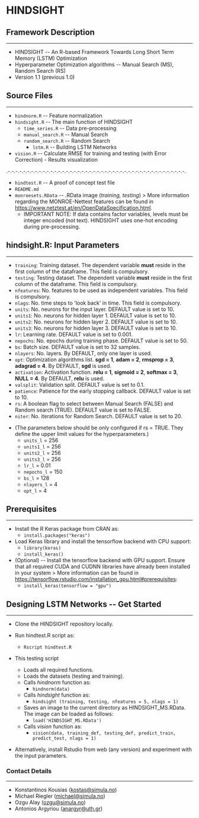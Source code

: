 # HINDSIGHT #

## Framework Description ##
-----------------------------------------------
* HINDSIGHT -- An R-based Framework Towards Long Short Term Memory (LSTM) Optimization 
* Hyperparameter Optimization algorithms -- Manual Search (MS), Random Search (RS)
* Version 1.1 (previous 1.0)

## Source Files ##
-----------------------------------------------
* `hindnorm.R` -- Feature normalization
* `hindsight.R` -- The main function of HINDSIGHT
	* `time_series.R` -- Data pre-processing
	* `manual_search.R` -- Manual Search 
	* `random_search.R` -- Random Search
		* `lstm.R` -- Building LSTM Networks
* `vision.R` -- Calculate RMSE for training and testing (with Error Correction) - Results visualization 

.-.-.-.-.-.-.-.-.-.-.-.-.-.-.-.-.-.-.-.-.-.-.-.-.-.-.-.-.-.-.-.-.-.-.-.-.-.-.-.-.-.-.-.-.-.-.

* `hindtest.R` -- A proof of concept test file
* `README.md`
* `monroesets.RData` -- .RData image (*training, testing*) > More information regarding the MONROE-Nettest features can be found in https://www.netztest.at/en/OpenDataSpecification.html.
	* IMPORTANT NOTE: If data contains factor variables, levels must be integer encoded (not text). HINDSIGHT uses one-hot encoding during pre-processing.


## hindsight.R: Input Parameters ##
-----------------------------------------------
- `training`: Training dataset. The dependent variable **must** reside in the first column of the dataframe. This field is compulsory. 
- `testing`: Testing dataset. The dependent variable **must** reside in the first column of the dataframe. This field is compulsory. 
- `nfeatures`: No. features to be used as independent variables. This field is compulsory.
- `nlags`: No. time steps to 'look back' in time. This field is compulsory.
- `units`: No. neurons for the input layer. DEFAULT value is set to 10.
- `units1`: No. neurons for hidden layer 1. DEFAULT value is set to 10.
- `units2`: No. neurons for hidden layer 2. DEFAULT value is set to 10.
- `units3`: No. neurons for hidden layer 3. DEFAULT value is set to 10.
- `lr`: Learning rate. DEFAULT value is set to 0.001.
- `nepochs`: No. epochs during training phase. DEFAULT value is set to 50.
- `bs`: Batch size. DEFAULT value is set to 32 samples.
- `nlayers`: No. layers. By DEFAULT, only one layer is used.
- `opt`: Optimization algorithms list. **sgd = 1**, **adam = 2**, **rmsprop = 3**, **adagrad = 4**. By DEFAULT, **sgd** is used.
- `activation`: Activation function. **relu = 1**, **sigmoid = 2**, **softmax = 3**, **NULL = 4**. By DEFAULT, **relu** is used.
- `valsplit`: Validation split. DEFAULT value is set to 0.1.
- `patience`: Patience for the early stopping callback. DEFAULT value is set to 10.
- `rs`: A boolean flag to select between Manual Search (FALSE) and Random search (TRUE). DEFAULT value is set to FALSE.
- `niter`: No. iterations for Random Search. DEFAULT value is set to 20.
* (The parameters below should be only configured if rs = TRUE. They define the upper limit values for the hyperparameters.)
	- `units_l` = 256 
	- `units1_l` = 256 
	- `units2_l` = 256 
	- `units3_l` = 256
	- `lr_l` = 0.01 
	- `nepochs_l` = 150
	- `bs_l` = 128 
	- `nlayers_l` = 4
	- `opt_l` = 4

## Prerequisites ##
-----------------------------------------------
* Install the R Keras package from CRAN as: 
	* `install.packages("keras")`
* Load Keras library and install the tensorflow backend with CPU support:
	* `library(keras)`
	* `install_keras()`
* (Optional) -- Install the tensorflow backend with GPU support. Ensure that all required CUDA and CUDNN libraries have already been installed in your system > More information can be found in https://tensorflow.rstudio.com/installation_gpu.html#prerequisites:
	* `install_keras(tensorflow = "gpu")`

## Designing LSTM Networks -- Get Started ##
-----------------------------------------------
* Clone the HINDSIGHT repository locally.
* Run hindtest.R script as:
	* `Rscript hindtest.R`
* This testing script 
	* Loads all required functions.
	* Loads the datasets (testing and training).
	* Calls *hindnorm* function as:
		* `hindnorm(data)`
	* Calls *hindsight* function as:
		* `hindsight (training, testing, nfeatures = 5, nlags = 1)`
	* Saves an image to the current directory as HINDSIGHT_MS.RData. The image can be loaded as follows:
		* `load('HINDSIGHT_MS.RData')`
	* Calls *vision* function as: 
		* `vision(data, training_def, testing_def, predict_train, predict_test, nlags = 1)`

* Alternatively, install Rstudio from web (any version) and experiment with the input parameters.

### Contact Details ###
-----------------------------------------------
* Konstantinos Kousias (kostas@simula.no)
* Michael Riegler (michael@simula.no)
* Ozgu Alay (ozgu@simula.no)
* Antonios Argyriou (anargyr@uth.gr)